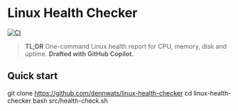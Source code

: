 # Linux Health Checker

[![CI](https://github.com/dennwats/linux-health-checker/actions/workflows/ci.yml/badge.svg)](../../actions/workflows/ci.yml)

> **TL;DR**  One-command Linux health report for CPU, memory, disk and uptime. **Drafted with GitHub Copilot.**

## Quick start
git clone https://github.com/dennwats/linux-health-checker
cd linux-health-checker
bash src/health-check.sh

